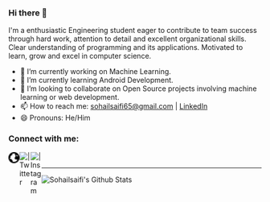 ### Hi there 👋

<!--
**Sohailsaifi/Sohailsaifi** is a ✨ _special_ ✨ repository because its `README.md` (this file) appears on your GitHub profile.

Here are some ideas to get you started:-->

I'm a enthusiastic Engineering student eager to contribute to team success through hard work, attention to detail and excellent organizational skills. Clear understanding of programming and its applications. Motivated to learn, grow and excel in computer science. 

- 🔭 I’m currently working on Machine Learning.
- 🌱 I’m currently learning Android Development.
- 👯 I’m looking to collaborate on Open Source projects involving machine learning or web development.
- 📫 How to reach me: sohailsaifi65@gmail.com | [LinkedIn](https://www.linkedin.com/in/sohail-saifi-794498154/)
- 😄 Pronouns: He/Him


### Connect with me:

[<img align="left" alt="" width="22px" src="https://raw.githubusercontent.com/iconic/open-iconic/master/svg/globe.svg" />][website]

[<img align="left" alt=" | Twitter" width="22px" src="https://cdn.jsdelivr.net/npm/simple-icons@v3/icons/twitter.svg" />][twitter]
[<img align="left" alt=" | Instagram" width="22px" src="https://cdn.jsdelivr.net/npm/simple-icons@v3/icons/instagram.svg" />][instagram]

<br />

---
<img align="left" alt="Sohailsaifi's Github Stats" src="https://github-readme-stats.vercel.app/api?username=Sohailsaifi&show_icons=true&hide_border=true" />

[website]: https://www.sohailsaifi.live/
[twitter]: https://twitter.com/SohailS75776836

[instagram]: https://instagram.com/sohail_saifii
